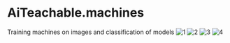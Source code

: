 
# AiTeachable.machines
Training machines on images and classification of models
![‪1](https://github.com/Noha-Alsubhi/TASK3-AI-teachable.machines/assets/138799681/cc75e331-cb37-45cd-9b70-447d96264bbd)
![2](https://github.com/Noha-Alsubhi/TASK3-AI-teachable.machines/assets/138799681/e8741b86-abec-453c-957c-1d750158e84f)
![3](https://github.com/Noha-Alsubhi/TASK3-AI-teachable.machines/assets/138799681/8f7dd1fb-3edd-427a-844b-8700c305059e)
![4](https://github.com/Noha-Alsubhi/TASK3-AI-teachable.machines/assets/138799681/8fbef356-788a-45e3-bf5e-3679bcc261c9)
